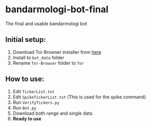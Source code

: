 # bandarmologi-bot-final
 The final and usable bandarmologi bot

## Initial setup:
1. Download Tor Browser installer from [here](https://www.torproject.org/download/)
2. Install to `bot_data` folder
3. Rename `Tor-Browser` folder to `Tor`

## How to use:
1. Edit `TickerList.txt`
2. Edit `SpikeTickerList.txt` (This is used for the spike command)
3. Run `VerifyTickers.py`
4. Run `Bot.py`
5. Download both range and single data
6. **Ready to use**
